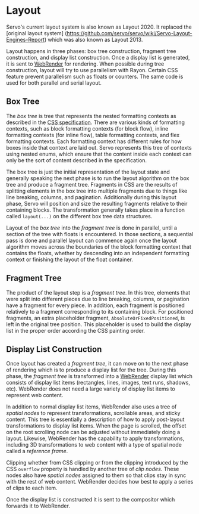 <!-- TODO: needs copyediting -->

# Layout

Servo's current layout system is also known as Layout 2020. It replaced the [original layout system] (https://github.com/servo/servo/wiki/Servo-Layout-Engines-Report) which was also known as Layout 2013.

Layout happens in three phases: box tree construction, fragment tree construction, and display list construction.
Once a display list is generated, it is sent to [WebRender](https://github.com/servo/webrender) for rendering.
When possible during tree construction, layout will try to use parallelism with Rayon.
Certain CSS feature prevent parallelism such as floats or counters.
The same code is used for both parallel and serial layout.

## Box Tree

The *box tree* is tree that represents the nested formatting contexts as described in the [CSS specification][formatting-context].
There are various kinds of formatting contexts, such as block formatting contexts (for block flow), inline formatting contexts (for inline flow), table formatting contexts, and flex formatting contexts.
Each formatting context has different rules for how boxes inside that context are laid out.
Servo represents this tree of contexts using nested enums, which ensure that the content inside each context can only be the sort of content described in the specification.

The box tree is just the initial representation of the layout state and generally speaking the next phase is to run the layout algorithm on the box tree and produce a fragment tree.
Fragments in CSS are the results of splitting elements in the box tree into multiple fragments due to things like line breaking, columns, and pagination.
Additionally during this layout phase, Servo will position and size the resulting fragments relative to their containing blocks.
The transformation generally takes place in a function called `layout(...)` on the different box tree data structures.

Layout of the *box tree* into the *fragment tree* is done in parallel, until a section of the tree with floats is encountered.
In those sections, a sequential pass is done and parallel layout can commence again once the layout algorithm moves across the boundaries of the block formatting context that contains the floats, whether by descending into an independent formatting context or finishing the layout of the float container.

[formatting-context]: https://drafts.csswg.org/css-display/#formatting-context

## Fragment Tree

The product of the layout step is a *fragment tree*.
In this tree, elements that were split into different pieces due to line breaking, columns, or pagination have a fragment for every piece.
In addition, each fragment is positioned relatively to a fragment corresponding to its containing block.
For positioned fragments, an extra placeholder fragment, `AbsoluteOrFixedPositioned`, is left in the original tree position.
This placeholder is used to build the display list in the proper order according the CSS painting order.

## Display List Construction

Once layout has created a *fragment tree*, it can move on to the next phase of rendering which is to produce a display list for the tree.
During this phase, the *fragment tree* is transformed into a [WebRender](https://github.com/servo/webrender) display list which consists of display list items (rectangles, lines, images, text runs, shadows, etc).
WebRender does not need a large variety of display list items to represent web content.

In addition to normal display list items, WebRender also uses a tree of *spatial nodes* to represent transformations, scrollable areas, and sticky content.
This tree is essentially a description of how to apply post-layout transformations to display list items.
When the page is scrolled, the offset on the root scrolling node can be adjusted without immediately doing a layout.
Likewise, WebRender has the capability to apply transformations, including 3D transformations to web content with a type of spatial node called a *reference frame*.

Clipping whether from CSS clipping or from the clipping introduced by the CSS `overflow` property is handled by another tree of *clip nodes*.
These nodes also have *spatial nodes* assigned to them so that clips stay in sync with the rest of web content.
WebRender decides how best to apply a series of clips to each item.

Once the display list is constructed it is sent to the compositor which forwards it to WebRender.
